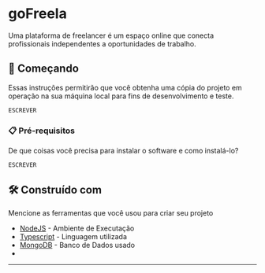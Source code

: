 # goFreela

Uma plataforma de freelancer é um espaço online que conecta profissionais independentes a oportunidades de trabalho.

## 🚀 Começando

Essas instruções permitirão que você obtenha uma cópia do projeto em operação na sua máquina local para fins de desenvolvimento e teste.
```
ESCREVER

```

### 📋 Pré-requisitos

De que coisas você precisa para instalar o software e como instalá-lo?

```
ESCREVER

```

## 🛠️ Construído com

Mencione as ferramentas que você usou para criar seu projeto

* [NodeJS](https://nodejs.org/en/docs) - Ambiente de Executação
* [Typescript](https://www.typescriptlang.org/docs/) - Linguagem utilizada
* [MongoDB](https://www.mongodb.com/docs/) - Banco de Dados usado
* 
---
